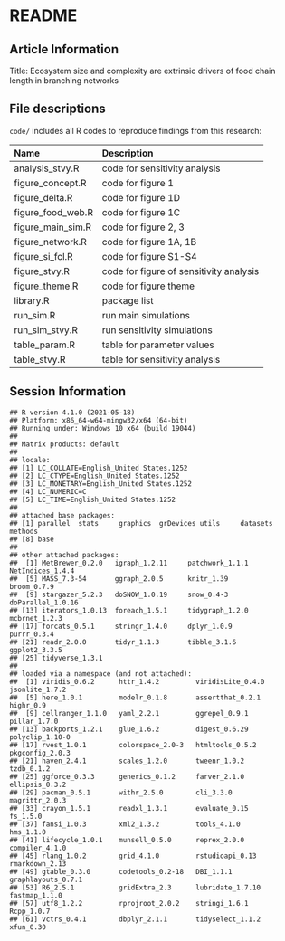 README
================

## Article Information

Title: Ecosystem size and complexity are extrinsic drivers of food chain
length in branching networks

## File descriptions

`code/` includes all R codes to reproduce findings from this research:

| Name              | Description                             |
|:------------------|:----------------------------------------|
| analysis_stvy.R   | code for sensitivity analysis           |
| figure_concept.R  | code for figure 1                       |
| figure_delta.R    | code for figure 1D                      |
| figure_food_web.R | code for figure 1C                      |
| figure_main_sim.R | code for figure 2, 3                    |
| figure_network.R  | code for figure 1A, 1B                  |
| figure_si_fcl.R   | code for figure S1-S4                   |
| figure_stvy.R     | code for figure of sensitivity analysis |
| figure_theme.R    | code for figure theme                   |
| library.R         | package list                            |
| run_sim.R         | run main simulations                    |
| run_sim_stvy.R    | run sensitivity simulations             |
| table_param.R     | table for parameter values              |
| table_stvy.R      | table for sensitivity analysis          |

## Session Information

    ## R version 4.1.0 (2021-05-18)
    ## Platform: x86_64-w64-mingw32/x64 (64-bit)
    ## Running under: Windows 10 x64 (build 19044)
    ## 
    ## Matrix products: default
    ## 
    ## locale:
    ## [1] LC_COLLATE=English_United States.1252 
    ## [2] LC_CTYPE=English_United States.1252   
    ## [3] LC_MONETARY=English_United States.1252
    ## [4] LC_NUMERIC=C                          
    ## [5] LC_TIME=English_United States.1252    
    ## 
    ## attached base packages:
    ## [1] parallel  stats     graphics  grDevices utils     datasets  methods  
    ## [8] base     
    ## 
    ## other attached packages:
    ##  [1] MetBrewer_0.2.0   igraph_1.2.11     patchwork_1.1.1   NetIndices_1.4.4 
    ##  [5] MASS_7.3-54       ggraph_2.0.5      knitr_1.39        broom_0.7.9      
    ##  [9] stargazer_5.2.3   doSNOW_1.0.19     snow_0.4-3        doParallel_1.0.16
    ## [13] iterators_1.0.13  foreach_1.5.1     tidygraph_1.2.0   mcbrnet_1.2.3    
    ## [17] forcats_0.5.1     stringr_1.4.0     dplyr_1.0.9       purrr_0.3.4      
    ## [21] readr_2.0.0       tidyr_1.1.3       tibble_3.1.6      ggplot2_3.3.5    
    ## [25] tidyverse_1.3.1  
    ## 
    ## loaded via a namespace (and not attached):
    ##  [1] viridis_0.6.2      httr_1.4.2         viridisLite_0.4.0  jsonlite_1.7.2    
    ##  [5] here_1.0.1         modelr_0.1.8       assertthat_0.2.1   highr_0.9         
    ##  [9] cellranger_1.1.0   yaml_2.2.1         ggrepel_0.9.1      pillar_1.7.0      
    ## [13] backports_1.2.1    glue_1.6.2         digest_0.6.29      polyclip_1.10-0   
    ## [17] rvest_1.0.1        colorspace_2.0-3   htmltools_0.5.2    pkgconfig_2.0.3   
    ## [21] haven_2.4.1        scales_1.2.0       tweenr_1.0.2       tzdb_0.1.2        
    ## [25] ggforce_0.3.3      generics_0.1.2     farver_2.1.0       ellipsis_0.3.2    
    ## [29] pacman_0.5.1       withr_2.5.0        cli_3.3.0          magrittr_2.0.3    
    ## [33] crayon_1.5.1       readxl_1.3.1       evaluate_0.15      fs_1.5.0          
    ## [37] fansi_1.0.3        xml2_1.3.2         tools_4.1.0        hms_1.1.0         
    ## [41] lifecycle_1.0.1    munsell_0.5.0      reprex_2.0.0       compiler_4.1.0    
    ## [45] rlang_1.0.2        grid_4.1.0         rstudioapi_0.13    rmarkdown_2.13    
    ## [49] gtable_0.3.0       codetools_0.2-18   DBI_1.1.1          graphlayouts_0.7.1
    ## [53] R6_2.5.1           gridExtra_2.3      lubridate_1.7.10   fastmap_1.1.0     
    ## [57] utf8_1.2.2         rprojroot_2.0.2    stringi_1.6.1      Rcpp_1.0.7        
    ## [61] vctrs_0.4.1        dbplyr_2.1.1       tidyselect_1.1.2   xfun_0.30
